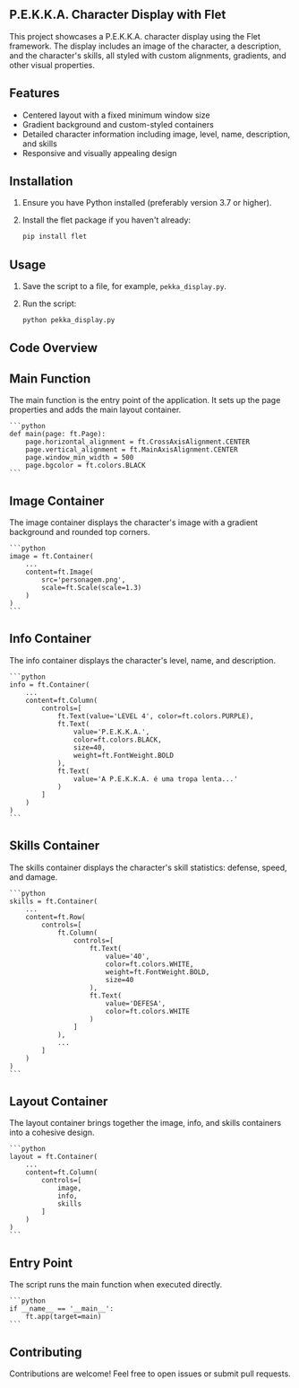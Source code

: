 ## P.E.K.K.A. Character Display with Flet

This project showcases a P.E.K.K.A. character display using the Flet framework. The display includes an image of the character, a description, and the character's skills, all styled with custom alignments, gradients, and other visual properties.

## Features

- Centered layout with a fixed minimum window size
- Gradient background and custom-styled containers
- Detailed character information including image, level, name, description, and skills
- Responsive and visually appealing design

## Installation
1. Ensure you have Python installed (preferably version 3.7 or higher).
2. Install the flet package if you haven't already:

    ```bash
    pip install flet
    ```

## Usage

1. Save the script to a file, for example, `pekka_display.py`.
2. Run the script:

    ```bash
    python pekka_display.py
    ```

## Code Overview

## Main Function

The main function is the entry point of the application. It sets up the page properties and adds the main layout container.

    ```python
    def main(page: ft.Page):
        page.horizontal_alignment = ft.CrossAxisAlignment.CENTER
        page.vertical_alignment = ft.MainAxisAlignment.CENTER
        page.window_min_width = 500
        page.bgcolor = ft.colors.BLACK
    ```

## Image Container

The image container displays the character's image with a gradient background and rounded top corners.

    ```python
    image = ft.Container(
        ...
        content=ft.Image(
            src='personagem.png',
            scale=ft.Scale(scale=1.3)           
        )
    )
    ```

## Info Container

The info container displays the character's level, name, and description.

    ```python
    info = ft.Container(
        ...
        content=ft.Column(
            controls=[
                ft.Text(value='LEVEL 4', color=ft.colors.PURPLE),
                ft.Text(
                    value='P.E.K.K.A.', 
                    color=ft.colors.BLACK,
                    size=40,
                    weight=ft.FontWeight.BOLD
                ),
                ft.Text(
                    value='A P.E.K.K.A. é uma tropa lenta...'
                )
            ]
        )
    )
    ```

## Skills Container

The skills container displays the character's skill statistics: defense, speed, and damage.

    ```python
    skills = ft.Container(
        ...
        content=ft.Row(
            controls=[
                ft.Column(
                    controls=[
                        ft.Text(
                            value='40',
                            color=ft.colors.WHITE,
                            weight=ft.FontWeight.BOLD,
                            size=40
                        ),
                        ft.Text(
                            value='DEFESA',
                            color=ft.colors.WHITE
                        )
                    ]
                ),
                ...
            ]
        )
    )
    ```

## Layout Container

The layout container brings together the image, info, and skills containers into a cohesive design.

    ```python
    layout = ft.Container(
        ...
        content=ft.Column(
            controls=[
                image,
                info,
                skills
            ]
        )
    )
    ```

## Entry Point

The script runs the main function when executed directly.

    ```python
    if __name__ == '__main__':
        ft.app(target=main)
    ```

## Contributing

Contributions are welcome! Feel free to open issues or submit pull requests.